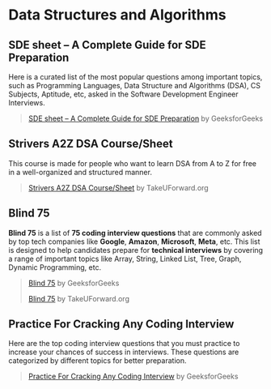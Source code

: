 # Data Structures and Algorithms

## SDE sheet – A Complete Guide for SDE Preparation

Here is a curated list of the most popular questions among important topics, such as Programming Languages, Data Structure and Algorithms (DSA), CS Subjects, Aptitude, etc, asked in the Software Development Engineer Interviews.

> [SDE sheet – A Complete Guide for SDE Preparation](https://www.geeksforgeeks.org/sde-sheet-a-complete-guide-for-sde-preparation/) by GeeksforGeeks

## Strivers A2Z DSA Course/Sheet

This course is made for people who want to learn DSA from A to Z for free in a well-organized and structured manner.

> [Strivers A2Z DSA Course/Sheet](https://takeuforward.org/strivers-a2z-dsa-course/strivers-a2z-dsa-course-sheet-2/) by TakeUForward.org

## Blind 75

**Blind 75** is a list of **75 coding interview questions** that are commonly asked by top tech companies like
**Google**, **Amazon**, **Microsoft**, **Meta**, etc. This list is designed to help candidates prepare for **technical
interviews** by covering a range of important topics like Array, String, Linked List, Tree, Graph, Dynamic Programming, etc.

> [Blind 75](https://www.geeksforgeeks.org/blind-75/) by GeeksforGeeks
>
> [Blind 75](https://takeuforward.org/interviews/blind-75-leetcode-problems-detailed-video-solutions) by TakeUForward.org

## Practice For Cracking Any Coding Interview

Here are the top coding interview questions that you must practice to increase your chances of success in interviews.
These questions are categorized by different topics for better preparation.

> [Practice For Cracking Any Coding Interview](https://www.geeksforgeeks.org/practice-for-cracking-any-coding-interview/) by GeeksforGeeks
